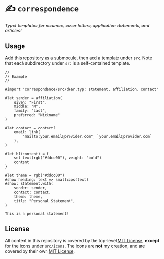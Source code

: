 # ✍️ `correspondence`

_Typst templates for resumes, cover letters, application statements, and articles!_

## Usage

Add this repository as a submodule, then add a template under `src`. Note that
each subdirectory under `src` is a self-contained template. 

```
// 
// Example
// 

#import "correspondence/src/dear.typ: statement, affiliation, contact"

#let sender = affiliation(
    given: "First",
    middle: "M",
    family: "Last",
    preferred: "Nickname"
)

#let contact = contact(
    email: link(
        "mailto:your.email@provider.com", `your.email@provider.com`
    ),
)

#let hl(content) = {
    set text(rgb("#ddcc00"), weight: "bold")
    content
}

#let theme = rgb("#ddcc00")
#show heading: text => smallcaps(text)
#show: statement.with(
    sender: sender,
    contact: contact,
    theme: theme,
    title: "Personal Statement",
)

This is a personal statement!
```

## License

All content in this repository is covered by the top-level [MIT License](/LICENSE),
**except** for the icons under `src/icons`. The icons are **not** my creation,
and are covered by their own [MIT License](/src/icons/ICONOIR).
